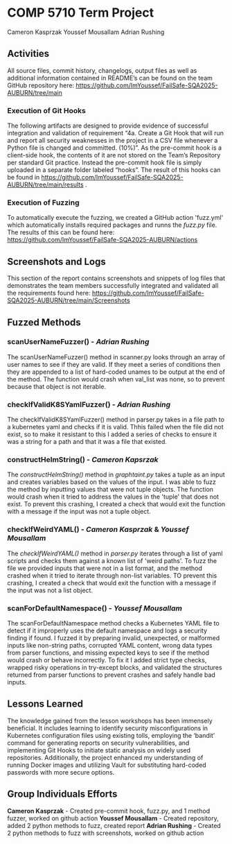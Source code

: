 # COMP 5710 Term Project

Cameron Kasprzak
Youssef Mousallam
Adrian Rushing

## Activities

All source files, commit history, changelogs, output files as well as additional information contained in README’s can be found on the team GitHub repository here: https://github.com/ImYoussef/FailSafe-SQA2025-AUBURN/tree/main

### Execution of Git Hooks

The following artifacts are designed to provide evidence of successful integration and validation of requirement “4a. Create a Git Hook that will run and report all security weaknesses in the project in a CSV file whenever a Python file is changed and committed. (10%)”. As the pre-commit hook is a client-side hook, the contents of it are not stored on the Team’s Repository per standard Git practice. Instead the pre-commit hook file is simply uploaded in a separate folder labeled “hooks”. The result of this hooks can be found in https://github.com/ImYoussef/FailSafe-SQA2025-AUBURN/tree/main/results .

### Execution of Fuzzing

To automatically execute the fuzzing, we created a GitHub action 'fuzz.yml' which automatically installs required packages and runns the *fuzz.py* file. The results of this can be found here: https://github.com/ImYoussef/FailSafe-SQA2025-AUBURN/actions

## Screenshots and Logs

This section of the report contains screenshots and snippets of log files that demonstrates the team members successfully integrated and validated all the requirements found here: https://github.com/ImYoussef/FailSafe-SQA2025-AUBURN/tree/main/Screenshots

## Fuzzed Methods

### scanUserNameFuzzer() - _Adrian Rushing_

The scanUserNameFuzzer() method in scanner.py looks through an array of user names to see if they are valid. If they meet a series of conditions then they are appended to a list of hard-coded unames to be output at the end of the method. The function would crash when val_list was none, so to prevent because that object is not iterable.

### checkIfValidK8SYamlFuzzer() - _Adrian Rushing_

The checkIfValidK8SYamlFuzzer() method in parser.py takes in a file path to a kubernetes yaml and checks if it is valid. Thhis failed when the file did not exist, so to make it resistant to this I added a series of checks to ensure it was a string for a path and that it was a file that existed.

### constructHelmString() - _Cameron Kapsrzak_

The _constructHelmString()_ method in _graphtaint.py_ takes a tuple as an input and creates variables based on the values of the input. I was able to fuzz the method by inputting values that were not tuple objects. The function would crash when it tried to address the values in the 'tuple' that does not exist. To prevent this crashing, I created a check that would exit the function with a message if the input was not a tuple object.

### checkIfWeirdYAML() - _Cameron Kasprzak_ & _Youssef Mousallam_

The _checkIfWeirdYAML()_ method in _parser.py_ iterates through a list of yaml scripts and checks them against a known list of 'weird paths'. To fuzz the file we provided inputs that were not in a list format, and the method crashed when it tried to iterate through non-list variables. TO prevent this crashing, I created a check that would exit the function with a message if the input was not a list object.

### scanForDefaultNamespace() - _Youssef Mousallam_
The scanForDefaultNamespace method checks a Kubernetes YAML file to detect if it improperly uses the default namespace and logs a security finding if found. I fuzzed it by preparing invalid, unexpected, or malformed inputs like non-string paths, corrupted YAML content, wrong data types from parser functions, and missing expected keys to see if the method would crash or behave incorrectly. To fix it I added strict type checks, wrapped risky operations in try-except blocks, and validated the structures returned from parser functions to prevent crashes and safely handle bad inputs.

## Lessons Learned

The knowledge gained from the lesson workshops has been immensely beneficial. It includes learning to identify security misconfigurations in Kubernetes configuration files using existing tolls, employing the ‘bandit’ command for generating reports on security vulnerabilities, and implementing Git Hooks to initiate static analysis on widely used repositories. Additionally, the project enhanced my understanding of running Docker images and utilizing Vault for substituting hard-coded passwords with more secure options.

## Group Individuals Efforts

**Cameron Kasprzak** - Created pre-commit hook, fuzz.py, and 1 method fuzzer, worked on github action
**Youssef Mousallam** - Created repository, added 2 python methods to fuzz, created report
**Adrian Rushing** - Created 2 python methods to fuzz with screenshots, worked on github action
